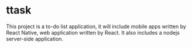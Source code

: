 # ttask

This project is a to-do list application, it will include mobile apps written by React Native, web application written by React. It also includes a nodejs server-side application.
